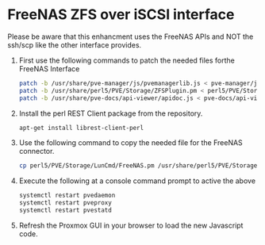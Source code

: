 # FreeNAS ZFS over iSCSI interface

Please be aware that this enhancment uses the FreeNAS APIs and NOT the ssh/scp like the other interface provides.

1. First use the following commands to patch the needed files forthe FreeNAS Interface
    ```bash
    patch -b /usr/share/pve-manager/js/pvemanagerlib.js < pve-manager/js/pvemanagerlib.js.patch
    patch -b /usr/share/perl5/PVE/Storage/ZFSPlugin.pm < perl5/PVE/Storage/ZFSPlugin.pm.patch
    patch -b /usr/share/pve-docs/api-viewer/apidoc.js < pve-docs/api-viewer/apidoc.js.patch
    ```

1. Install the perl REST Client package from the repository.
    ```bash
    apt-get install librest-client-perl
    ```

1. Use the following command to copy the needed file for the FreeNAS connector.
    ```bash
    cp perl5/PVE/Storage/LunCmd/FreeNAS.pm /usr/share/perl5/PVE/Storage/LunCmd/FreeNAS.pm
    ```

1. Execute the following at a console command prompt to active the above
    ```bash
    systemctl restart pvedaemon
    systemctl restart pveproxy
    systemctl restart pvestatd
    ```

1. Refresh the Proxmox GUI in your browser to load the new Javascript code. 
